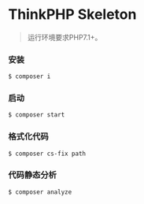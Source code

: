 ThinkPHP Skeleton
===============

> 运行环境要求PHP7.1+。

### 安装
```sh
$ composer i
```

### 启动
```sh
$ composer start
```

### 格式化代码
```sh
$ composer cs-fix path
```

### 代码静态分析 
```sh
$ composer analyze
```
